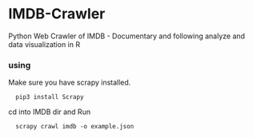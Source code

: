 # IMDB-Crawler
Python Web Crawler of IMDB - Documentary and following analyze and data visualization in R
### using
Make sure you have scrapy installed.
```
  pip3 install Scrapy
```
cd into IMDB dir and Run
```
  scrapy crawl imdb -o example.json
```
